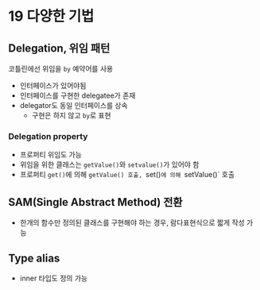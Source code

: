 # 19 다양한 기법

## Delegation, 위임 패턴

코틀린에선 위임을 `by` 예약어를 사용

* 인터페이스가 있어야됨
* 인터페이스를 구현한 delegatee가 존재
* delegator도 동일 인터페이스를 상속
  * 구현은 하지 않고 `by`로 표현

### Delegation property

* 프로퍼티 위임도 가능
* 위임을 위한 클래스는 `getValue()`와 `setvalue()`가 있어야 함
* 프로퍼티 `get()`에 의해 `getValue() 호출, `set()`에 의해 `setValue()` 호출

## SAM(Single Abstract Method) 전환

* 한개의 함수만 정의된 클래스를 구현해야 하는 경우, 람다표현식으로 짧게 작성 가능

## Type alias

* inner 타입도 정의 가능

